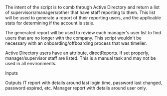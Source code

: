 The intent of the script is to comb through Active Directory and return a list of supervisors/managers/other that have staff reporting to them.
This list will be used to generate a report of their reporting users, and the applicable stats for determining if the account is stale.

The generated report will be used to review each manager's user list to find users that are no longer with the company.
This script wouldn't be necessary with an onboarding/offboarding process that was timelier.


Active Directory users have an attribute, directReports. If set properly, manager/supervisor staff are listed. This is a manual task and may not be used in all environments.




Inputs



Outputs
IT report with details around last login time, password last changed, password expired, etc.
Manager report with details around user only.